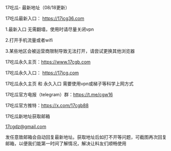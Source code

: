 17吃瓜- 最新地址（08/18更新）

17吃瓜最新入口： https://17icg36.com

1.最新入口 无需翻墙，使用时请尽量关闭vpn

2.打开手机流量或者wifi

3.某些地区会被运营商限制导致无法打开，请尝试更换其他浏览器

17吃瓜永久主页：https://www.17cgb.com

17吃瓜永久入口： https://17icg.com

17吃瓜永久主页 和 永久入口 需要使用vpn或梯子等科学上网方式

17吃瓜官方电报（telegram）群：https://t.me/cgw16

17吃瓜官方推特：https://x.com/17cgb88

17吃瓜新地址获取邮箱

17cgdz@gmail.com

发任意致邮箱会自动回复最新地址。获取地址后如打不开等问题，可截图再次回复邮箱，以便我们能第一时间了解情况，解决让料友们顺畅使用

